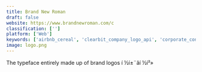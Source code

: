 ```yaml
---
title: Brand New Roman
draft: false 
website: https://www.brandnewroman.com/c
classification: ['']
platform: ['Web']
keywords: ['airbnb_cereal', 'clearbit_company_logo_api', 'corporate_constitution', 'dank_mono', 'fakeclients', 'ficture', 'font_generator', 'font_shaming', 'font_squirrel', 'free_minimal_logos', 'instant_logo_search', 'logo', 'logo_dust', 'logo_foundry', 'logo_lab', 'logo_rank', 'logopony', 'public_apis_ui', 'publicapis', 'startup_logo_archive', 'unique']
image: logo.png
---
```

The typeface entirely made up of brand logos í ½í±¨âí ½í²»